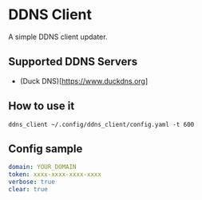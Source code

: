 # DDNS Client

A simple DDNS client updater.

## Supported DDNS Servers

- (Duck DNS)[https://www.duckdns.org]

## How to use it

```shell
ddns_client ~/.config/ddns_client/config.yaml -t 600
```

## Config sample

```yaml
domain: YOUR_DOMAIN
token: xxxx-xxxx-xxxx-xxxx
verbose: true
clear: true
```
